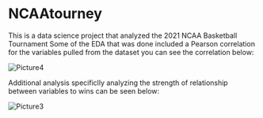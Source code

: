 
# NCAAtourney
This is a data science project that analyzed the 2021 NCAA Basketball Tournament
Some of the EDA that was done included a Pearson correlation for the variables pulled from the dataset you can see the correlation below:

![Picture4](https://user-images.githubusercontent.com/61364738/122485245-7174d380-cfa4-11eb-885c-7f9b37b8f41b.png)



Additional analysis specificlly analyzing the strength of relationship between variables to wins can be seen below:

![Picture3](https://user-images.githubusercontent.com/61364738/122485157-3e324480-cfa4-11eb-8871-56bd15783ea8.png)
